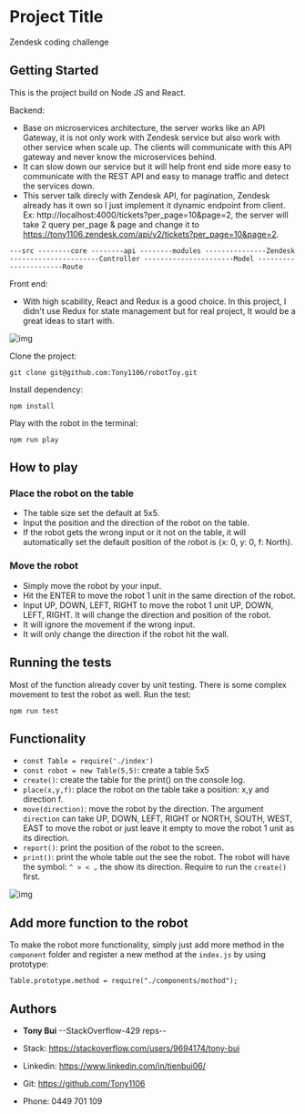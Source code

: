 # Project Title

Zendesk coding challenge

## Getting Started

This is the project build on Node JS and React. 

Backend: 
- Base on microservices architecture, the server works like an API Gateway, it is not only work with Zendesk service but also work with other service when scale up. The clients will communicate with this API gateway and never know the microservices behind. 
- It can slow down our service but it will help front end side more easy to communicate with the REST API and easy to manage traffic and detect the services down.
- This server talk direcly with Zendesk API, for pagination, Zendesk already has it own so I just implement it dynamic endpoint from client. Ex: http://localhost:4000/tickets?per_page=10&page=2, the server will take 2 query per_page & page and change it to https://tony1106.zendesk.com/api/v2/tickets?per_page=10&page=2.

`
---src
--------core
--------api
--------modules
---------------Zendesk
----------------------Controller
----------------------Model
----------------------Route
`

Front end: 
- With high scability, React and Redux is a good choice. In this project, I didn't use Redux for state management but for real project, It would be a great ideas to start with. 


![img](https://i.imgur.com/Q5oo3Ae.png)

Clone the project:

```
git clone git@github.com:Tony1106/robotToy.git
```

Install dependency:

```
npm install
```

Play with the robot in the terminal:

```
npm run play
```

## How to play

### Place the robot on the table

- The table size set the default at 5x5.
- Input the position and the direction of the robot on the table.
- If the robot gets the wrong input or it not on the table, it will automatically set the default position of the robot is {x: 0, y: 0, f: North}.

### Move the robot

- Simply move the robot by your input.
- Hit the ENTER to move the robot 1 unit in the same direction of the robot.
- Input UP, DOWN, LEFT, RIGHT to move the robot 1 unit UP, DOWN, LEFT, RIGHT. It will change the direction and position of the robot.
- It will ignore the movement if the wrong input.
- It will only change the direction if the robot hit the wall.

## Running the tests

Most of the function already cover by unit testing.
There is some complex movement to test the robot as well.
Run the test:

```
npm run test
```

## Functionality

- `const Table = require('./index')`
- `const robot = new Table(5,5)`: create a table 5x5
- `create()`: create the table for the print() on the console log.
- `place(x,y,f)`: place the robot on the table take a position: x,y and direction f.
- `move(direction)`: move the robot by the direction. The argument `direction` can take UP, DOWN, LEFT, RIGHT or NORTH, SOUTH, WEST, EAST to move the robot or just leave it empty to move the robot 1 unit as its direction.
- `report()`: print the position of the robot to the screen.
- `print()`: print the whole table out the see the robot. The robot will have the symbol: `^ > < ⌄` the show its direction. Require to run the `create()` first.

![img](https://i.imgur.com/tbtITnZ.png)

## Add more function to the robot

To make the robot more functionality, simply just add more method in the `component` folder and register a new method at the `index.js` by using prototype:

```
Table.prototype.method = require("./components/mothod");
```

## Authors

- **Tony Bui** --StackOverflow-429 reps--
- Stack: https://stackoverflow.com/users/9694174/tony-bui

- Linkedin: https://www.linkedin.com/in/tienbui06/

- Git: https://github.com/Tony1106
- Phone: 0449 701 109
